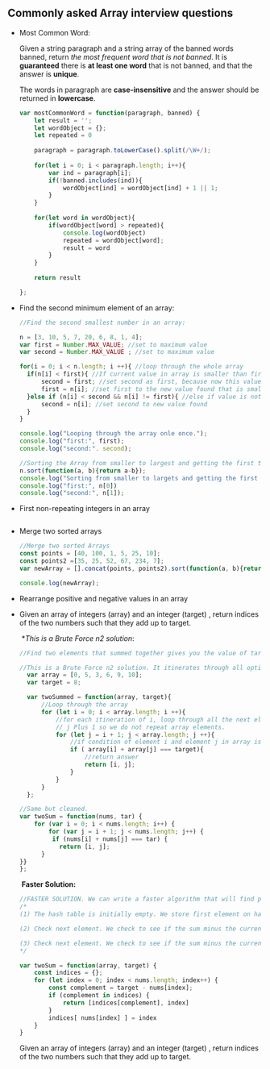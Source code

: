 ## Commonly asked Array interview questions

- Most Common Word:

  Given a string paragraph and a string array of the banned words banned, return *the most frequent word that is not banned*. It is **guaranteed** there is **at least one word** that is not banned, and that the answer is **unique**.

  The words in paragraph are **case-insensitive** and the answer should be returned in **lowercase**.

  ```js
  var mostCommonWord = function(paragraph, banned) {
      let result = '';
      let wordObject = {};
      let repeated = 0
      
      paragraph = paragraph.toLowerCase().split(/\W+/); 
    
      for(let i = 0; i < paragraph.length; i++){
          var ind = paragraph[i];
          if(!banned.includes(ind)){
              wordObject[ind] = wordObject[ind] + 1 || 1;
          }
      }
      
      for(let word in wordObject){
          if(wordObject[word] > repeated){
              console.log(wordObject)
              repeated = wordObject[word];
              result = word
          }
      }
     
      return result
  
  };
  ```

- Find the second minimum element of an array:

  ```js
  //Find the second smallest number in an array:
  
  n = [3, 10, 5, 7, 20, 6, 8, 1, 4];
  var first = Number.MAX_VALUE; //set to maximum value
  var second = Number.MAX_VALUE ; //set to maximum value
  
  for(i = 0; i < n.length; i ++){ //loop through the whole array
  	if(n[i] < first){ //If current value in array is smaller than first current value
  		second = first; //set second as first, because now this value is second
  		first = n[i]; //set first to the new value found that is smaller.
  	}else if (n[i] < second && n[i] != first){ //else if value is not smaller than first but smaller than second and it is different to first
  		second = n[i]; //set second to new value found
  	}
  }
  
  console.log("Looping through the array onle once.");
  console.log("first:", first);
  console.log("second:". second);
  
  //Sorting the Array from smaller to largest and getting the first two elements.
  n.sort(function(a, b){return a-b});
  console.log("Sorting from smaller to largets and getting the first two elements.");
  console.log("first:", n[0])
  console.log("second:", n[1]);
  ```

- First non-repeating integers in an array

```javascript

```

- Merge two sorted arrays

  ```js
  //Merge two sorted Arrays
  const points = [40, 100, 1, 5, 25, 10];
  const points2 =[35, 25, 52, 67, 234, 7]; 
  var newArray = [].concat(points, points2).sort(function(a, b){return a-b});
  
  console.log(newArray);
  ```

- Rearrange positive and negative values in an array

- Given an array of integers (array) and an integer (target) , return indices of the two numbers such that they add up to target.

  ​				**This is a Brute Force n2 solution*:

  ```javascript
  //Find two elements that summed together gives you the value of target. You can not repeat a value.
  
  //This is a Brute Force n2 solution. It itinerates through all options.
    var array = [0, 5, 3, 6, 9, 10];
    var target = 8;
  
    var twoSummed = function(array, target){
    	//Loop through the array
    	for (let i = 0; i < array.length; i ++){
    		//for each itineration of i, loop through all the next elements with j
    		// j Plus 1 so we do not repeat array elements.
    		for (let j = i + 1; j < array.length; j ++){ 
    			//if condition of element i and element j in array is met
    			if ( array[i] + array[j] === target){
    				//return answer
    				return [i, j];
    			}
    		} 
    	}
    };
  
  //Same but cleaned.
  var twoSum = function(nums, tar) {
      for (var i = 0; i < nums.length; i++) {
          for (var j = i + 1; j < nums.length; j++) {
           if (nums[i] + nums[j] === tar) {
             return [i, j];
        }      
  }}
  };
  ```

  ​				 **Faster Solution:**

  ```javascript
  //FASTER SOLUTION. We can write a faster algorithm that will find pairs that sum to S in linear time. With the use of hash tables. As we pass through each element in the array, we check to see if S minus the current element exists in the hash table. We only need to loop through the array once, resulting in a running time of O(n) since each lookup and insertion in a hash table is O(1).
  /*
  (1) The hash table is initially empty. We store first element on hash table.
  
  (2) Check next element. We check to see if the sum minus the current element exists in the hash table.  Add element to the hash table for future reference if condition not matched.
  
  (3) Check next element. We check to see if the sum minus the current element exists in the hash table. Sum does exist in the hash table so we found a pair!
  */
  
  var twoSum = function(array, target) {
      const indices = {};
      for (let index = 0; index < nums.length; index++) {
          const complement = target - nums[index];
          if (complement in indices) {
              return [indices[complement], index]
          }
          indices[ nums[index] ] = index
      }
  }
  
  ```

  Given an array of integers (array) and an integer (target) , return indices of the two numbers such that they add up to target.